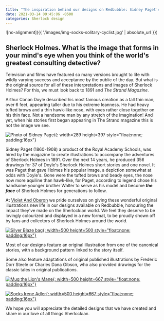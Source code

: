 ```yaml
---
title: "The inspiration behind our designs on Redbubble: Sidney Paget's Sherlock"
date: 2021-03-14 09:45:06 -0500
categories: Sherlock design
---
```



![no-alignment]({{ '/images/img-socks-solitary-cyclist.jpg' | absolute_url }})


## Sherlock Holmes. What is the image that forms in your mind's eye when you think of the world's greatest consulting detective?


Television and films have featured so many versions brought to life with wildly varying success and acceptance by the public of the day. But what is the original source for all of these interpretations and images of Sherlock Holmes? For this, we must look back to 1891 and *The Strand Magazine*.


Arthur Conan Doyle described his most famous creation as a tall thin man, over 6 feet, appearing taller due to his extreme leanness. He had heavy tufted brows and a thin hawk-like nose, with eyes rather close together on his thin face. Not a handsome man by any stretch of the imagination! And yet, when his stories first began appearing in The Strand magazine this is not the image we see.


![Photo of Sidney Paget](/images/img-Sidney-Paget.jpg){: width=289 height=397 style="float:none; padding:16px"}


Sidney Paget (1860-1908) a product of the Royal Academy Schools, was hired by the magazine to create illustrations to accompany the adventures of Sherlock Holmes in 1891. Over the next 14 years, he produced 356 drawings for 37 of Doyle's Sherlock Holmes short stories and one novel. It was Paget that gave Holmes his popular image, a depiction somewhat at odds with Doyle's. Gone were the tufted brows and beady eyes, the nose now more aquiline than hawk-like, for Paget, according to legend chose his handsome younger brother Walter to serve as his model and become ***the face*** of Sherlock Holmes for generations to follow. 


At [Violet And Oberon](https://www.redbubble.com/people/VioletAndOberon/shop) we pride ourselves on giving these wonderful original illustrations new life in our designs available on Redbubble, honouring the impact they've made on the Sherlockian world. We feel they deserve to be lovingly colourized and displayed in a new format, to be proudly shown off by fans and collectors of Sherlock Holmes around the world. 


[![Silver Blaze bag](/images/img-silver-blaze-sidney-paget.jpg){: width=500 height=500 style="float:none; padding:16px"}](https://www.redbubble.com/i/duffle-bag/Sherlock-Holmes-and-Silver-Blaze-the-horse-by-VioletAndOberon/71071255.E4W58)


Most of our designs feature an original illustration from one of the canonical stories, with a background pattern linked to the story itself. 


Some also feature adaptations of original published illustrations by Frederic Dorr Steele or Charles Dana Gibson, who also provided drawings for the classic tales in original publications.


[![Mug the Lion's Mane](/images/img-mug-lion-s-mane.jpg){: width=500 height=667 style="float:none; padding:16px"}](https://www.redbubble.com/i/mug/Sherlock-Holmes-Jellyfish-blue-adorned-by-VioletAndOberon/71586899.W3OIY)


[![Socks Irene Adler](/images/img-socks-irene-adler-gibson.jpg){: width=500 height=667 style="float:none; padding:16px"}](https://www.redbubble.com/i/socks/Irene-Adler-blue-by-VioletAndOberon/72304493.9HZ1B)


We hope you will appreciate the detailed designs that we have created and share in our love of all things Sherlockian.
